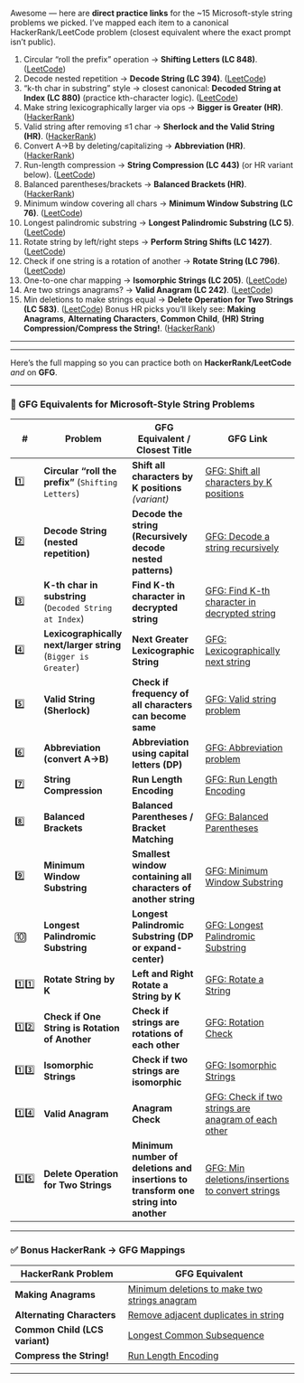 Awesome — here are **direct practice links** for the ~15 Microsoft-style string problems we picked. I’ve mapped each item to a canonical HackerRank/LeetCode problem (closest equivalent where the exact prompt isn’t public).

1. Circular “roll the prefix” operation → **Shifting Letters (LC 848)**. ([LeetCode][1])
2. Decode nested repetition → **Decode String (LC 394)**. ([LeetCode][2])
3. “k-th char in substring” style → closest canonical: **Decoded String at Index (LC 880)** (practice kth-character logic). ([LeetCode][3])
4. Make string lexicographically larger via ops → **Bigger is Greater (HR)**. ([HackerRank][4])
5. Valid string after removing ≤1 char → **Sherlock and the Valid String (HR)**. ([HackerRank][5])
6. Convert A→B by deleting/capitalizing → **Abbreviation (HR)**. ([HackerRank][6])
7. Run-length compression → **String Compression (LC 443)** (or HR variant below). ([LeetCode][7])
8. Balanced parentheses/brackets → **Balanced Brackets (HR)**. ([HackerRank][8])
9. Minimum window covering all chars → **Minimum Window Substring (LC 76)**. ([LeetCode][9])
10. Longest palindromic substring → **Longest Palindromic Substring (LC 5)**. ([LeetCode][10])
11. Rotate string by left/right steps → **Perform String Shifts (LC 1427)**. ([LeetCode][11])
12. Check if one string is a rotation of another → **Rotate String (LC 796)**. ([LeetCode][12])
13. One-to-one char mapping → **Isomorphic Strings (LC 205)**. ([LeetCode][13])
14. Are two strings anagrams? → **Valid Anagram (LC 242)**. ([LeetCode][14])
15. Min deletions to make strings equal → **Delete Operation for Two Strings (LC 583)**. ([LeetCode][15])
    Bonus HR picks you’ll likely see: **Making Anagrams**, **Alternating Characters**, **Common Child**, **(HR) String Compression/Compress the String!**. ([HackerRank][16])

[1]: https://leetcode.com/problems/shifting-letters/ "Shifting Letters"
[2]: https://leetcode.com/problems/decode-string/ "Decode String"
[3]: https://leetcode.com/problems/decoded-string-at-index/ "Decoded String at Index"
[4]: https://www.hackerrank.com/challenges/bigger-is-greater/problem "Bigger is Greater"
[5]: https://www.hackerrank.com/challenges/sherlock-and-valid-string/problem "Sherlock and the Valid String"
[6]: https://www.hackerrank.com/challenges/abbr/problem "Abbreviation"
[7]: https://leetcode.com/problems/string-compression/ "String Compression"
[8]: https://www.hackerrank.com/challenges/balanced-brackets/problem "Balanced Brackets"
[9]: https://leetcode.com/problems/minimum-window-substring/ "Minimum Window Substring"
[10]: https://leetcode.com/problems/longest-palindromic-substring/ "Longest Palindromic Substring"
[11]: https://leetcode.com/problems/perform-string-shifts/ "Perform String Shifts"
[12]: https://leetcode.com/problems/rotate-string/ "Rotate String"
[13]: https://leetcode.com/problems/isomorphic-strings/ "Isomorphic Strings"
[14]: https://leetcode.com/problems/valid-anagram/ "Valid Anagram"
[15]: https://leetcode.com/problems/delete-operation-for-two-strings/ "583. Delete Operation for Two Strings"
[16]: https://www.hackerrank.com/challenges/making-anagrams/problem "Making Anagrams - HackerRank"

---

---

Here’s the full mapping so you can practice both on **HackerRank/LeetCode** *and* on **GFG**.

---

### 🔁 GFG Equivalents for Microsoft-Style String Problems

| #      | Problem                                                        | GFG Equivalent / Closest Title                                                      | GFG Link                                                                                                                                            |
| ------ | -------------------------------------------------------------- | ----------------------------------------------------------------------------------- | --------------------------------------------------------------------------------------------------------------------------------------------------- |
| 1️⃣    | **Circular “roll the prefix”** (`Shifting Letters`)            | **Shift all characters by K positions** *(variant)*                                 | [GFG: Shift all characters by K positions](https://www.geeksforgeeks.org/shift-all-characters-by-k-positions-in-the-alphabet/)                      |
| 2️⃣    | **Decode String (nested repetition)**                          | **Decode the string (Recursively decode nested patterns)**                          | [GFG: Decode a string recursively](https://www.geeksforgeeks.org/decode-a-string-recursively-encoded-string/)                                       |
| 3️⃣    | **K-th char in substring** (`Decoded String at Index`)         | **Find K-th character in decrypted string**                                         | [GFG: Find K-th character in decrypted string](https://www.geeksforgeeks.org/find-k-th-character-in-decrypted-string/)                              |
| 4️⃣    | **Lexicographically next/larger string** (`Bigger is Greater`) | **Next Greater Lexicographic String**                                               | [GFG: Lexicographically next string](https://www.geeksforgeeks.org/lexicographically-next-string/)                                                  |
| 5️⃣    | **Valid String (Sherlock)**                                    | **Check if frequency of all characters can become same**                            | [GFG: Valid string problem](https://www.geeksforgeeks.org/check-if-frequency-of-all-characters-can-become-same-by-one-removal/)                     |
| 6️⃣    | **Abbreviation (convert A→B)**                                 | **Abbreviation using capital letters (DP)**                                         | [GFG: Abbreviation problem](https://www.geeksforgeeks.org/abbreviation-using-dynamic-programming/)                                                  |
| 7️⃣    | **String Compression**                                         | **Run Length Encoding**                                                             | [GFG: Run Length Encoding](https://www.geeksforgeeks.org/run-length-encoding/)                                                                      |
| 8️⃣    | **Balanced Brackets**                                          | **Balanced Parentheses / Bracket Matching**                                         | [GFG: Balanced Parentheses](https://www.geeksforgeeks.org/check-for-balanced-parentheses-in-an-expression/)                                         |
| 9️⃣    | **Minimum Window Substring**                                   | **Smallest window containing all characters of another string**                     | [GFG: Minimum Window Substring](https://www.geeksforgeeks.org/smallest-window-in-a-string-containing-all-the-characters-of-another-string/)         |
| 🔟     | **Longest Palindromic Substring**                              | **Longest Palindromic Substring (DP or expand-center)**                             | [GFG: Longest Palindromic Substring](https://www.geeksforgeeks.org/longest-palindrome-substring-set-1/)                                             |
| 1️⃣1️⃣ | **Rotate String by K**                                         | **Left and Right Rotate a String by K**                                             | [GFG: Rotate a String](https://www.geeksforgeeks.org/left-rotation-and-right-rotation-of-a-string/)                                                 |
| 1️⃣2️⃣ | **Check if One String is Rotation of Another**                 | **Check if strings are rotations of each other**                                    | [GFG: Rotation Check](https://www.geeksforgeeks.org/check-if-a-string-is-rotation-of-another-string/)                                               |
| 1️⃣3️⃣ | **Isomorphic Strings**                                         | **Check if two strings are isomorphic**                                             | [GFG: Isomorphic Strings](https://www.geeksforgeeks.org/check-if-two-given-strings-are-isomorphic-to-each-other/)                                   |
| 1️⃣4️⃣ | **Valid Anagram**                                              | **Anagram Check**                                                                   | [GFG: Check if two strings are anagram of each other](https://www.geeksforgeeks.org/check-whether-two-strings-are-anagram-of-each-other/)           |
| 1️⃣5️⃣ | **Delete Operation for Two Strings**                           | **Minimum number of deletions and insertions to transform one string into another** | [GFG: Min deletions/insertions to convert strings](https://www.geeksforgeeks.org/minimum-number-deletions-insertions-transform-one-string-another/) |

---

### ✅ Bonus HackerRank → GFG Mappings

| HackerRank Problem             | GFG Equivalent                                                                                                                          |
| ------------------------------ | --------------------------------------------------------------------------------------------------------------------------------------- |
| **Making Anagrams**            | [Minimum deletions to make two strings anagram](https://www.geeksforgeeks.org/minimum-number-of-deletions-to-make-two-strings-anagram/) |
| **Alternating Characters**     | [Remove adjacent duplicates in string](https://www.geeksforgeeks.org/remove-consecutive-duplicates-string/)                             |
| **Common Child (LCS variant)** | [Longest Common Subsequence](https://www.geeksforgeeks.org/longest-common-subsequence-dp-4/)                                            |
| **Compress the String!**       | [Run Length Encoding](https://www.geeksforgeeks.org/run-length-encoding/)                                                               |

---